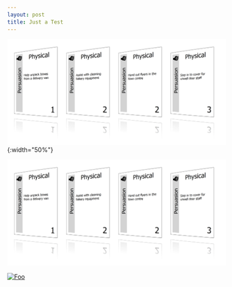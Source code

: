 ```yaml
---
layout: post
title: Just a Test
---
```


![Showcase of v2 cards](/img/showcase.png){:width="50%"}

[![Showcase](/img/showcase.png)](/img/showcase.png)

[![Foo](http://www.google.com.au/images/nav_logo7.png)](http://google.com.au/)
